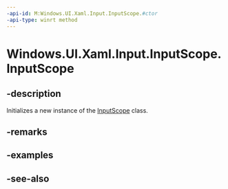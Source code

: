 ```yaml
---
-api-id: M:Windows.UI.Xaml.Input.InputScope.#ctor
-api-type: winrt method
---
```


<!-- Method syntax
public InputScope()
-->

# Windows.UI.Xaml.Input.InputScope.InputScope

## -description
Initializes a new instance of the [InputScope](inputscope.md) class.

## -remarks

## -examples

## -see-also
